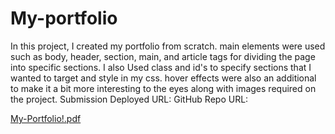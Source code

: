 # My-portfolio

In this project, I created my portfolio from scratch. main elements were used  such as body, header, section, main, and article tags for dividing the page into specific sections. I also Used class and id's to specify sections that I wanted to target and style in my css.  hover effects were also an additional to make it a bit more interesting to the eyes along with images required on the project. 
Submission Deployed URL:                                    GitHub Repo URL:

[My-Portfolio!.pdf](https://github.com/taliitacamargo/refactoring-html-project1/files/7174687/My-Portfolio.pdf)
